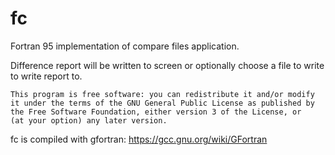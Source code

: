 # fc
Fortran 95 implementation of compare files application.

Difference report will be written to screen or 
optionally choose a file to write to write report to.

    This program is free software: you can redistribute it and/or modify
    it under the terms of the GNU General Public License as published by
    the Free Software Foundation, either version 3 of the License, or
    (at your option) any later version.

fc is compiled with gfortran: https://gcc.gnu.org/wiki/GFortran

